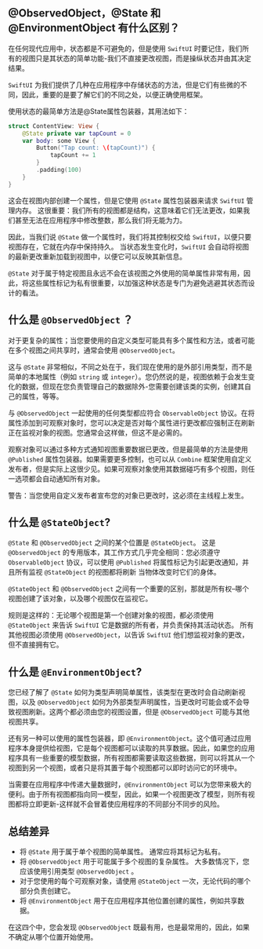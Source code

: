 @ObservedObject，@State 和 @EnvironmentObject 有什么区别？
---

在任何现代应用中，状态都是不可避免的，但是使用 `SwiftUI` 时要记住，我们所有的视图只是其状态的简单功能-我们不直接更改视图，而是操纵状态并由其决定结果。

`SwiftUI` 为我们提供了几种在应用程序中存储状态的方法，但是它们有些微的不同，因此，重要的是要了解它们的不同之处，以便正确使用框架。

使用状态的最简单方法是@State属性包装器，其用法如下：

```swift
struct ContentView: View {
    @State private var tapCount = 0
    var body: some View {
        Button("Tap count: \(tapCount)") {
            tapCount += 1
        }
        .padding(100)
    }
}
```

这会在视图内部创建一个属性，但是它使用 `@State` 属性包装器来请求 `SwiftUI` 管理内存。 这很重要：我们所有的视图都是结构，这意味着它们无法更改，如果我们甚至无法在应用程序中修改整数，那么我们将无能为力。

因此，当我们说 `@State` 做一个属性时，我们将其控制权交给 `SwiftUI`，以便只要视图存在，它就在内存中保持持久。 当状态发生变化时，`SwiftUI` 会自动将视图的最新更改重新加载到视图中，以便它可以反映其新信息。

`@State` 对于属于特定视图且永远不会在该视图之外使用的简单属性非常有用，因此，将这些属性标记为私有很重要，以加强这种状态是专门为避免逃避其状态而设计的看法。

## 什么是 `@ObservedObject` ？

对于更复杂的属性；当您要使用的自定义类型可能具有多个属性和方法，或者可能在多个视图之间共享时，通常会使用 `@ObservedObject`。

这与 `@State` 非常相似，不同之处在于，我们现在使用的是外部引用类型，而不是简单的本地属性（例如 `string` 或 `integer`）。您仍然说的是，视图依赖于会发生变化的数据，但现在您负责管理自己的数据除外-您需要创建该类的实例，创建其自己的属性，等等。

与 `@ObservedObject` 一起使用的任何类型都应符合 `ObservableObject` 协议。在将属性添加到可观察对象时，您可以决定是否对每个属性进行更改都应强制正在刷新正在监视对象的视图。您通常会这样做，但这不是必需的。

观察对象可以通过多种方式通知视图重要数据已更改，但是最简单的方法是使用 `@Published` 属性包装器。如果需要更多控制，也可以从 `Combine` 框架使用自定义发布者，但是实际上这很少见。如果可观察对象使用其数据碰巧有多个视图，则任一选项都会自动通知所有对象。

警告：当您使用自定义发布者宣布您的对象已更改时，这必须在主线程上发生。

## 什么是 `@StateObject`?

`@State` 和 `@ObservedObject` 之间的某个位置是 `@StateObject`。 这是 `@ObservedObject` 的专用版本，其工作方式几乎完全相同：您必须遵守 `ObservableObject` 协议，可以使用 `@Published` 将属性标记为引起更改通知，并且所有监视 `@StateObject` 的视图都将刷新 当物体改变时它们的身体。

`@StateObject` 和 `@ObservedObject` 之间有一个重要的区别，那就是所有权–哪个视图创建了该对象，以及哪个视图仅在监视它。

规则是这样的：无论哪个视图是第一个创建对象的视图，都必须使用 `@StateObject` 来告诉 `SwiftUI` 它是数据的所有者，并负责保持其活动状态。 所有其他视图必须使用 `@ObservedObject`，以告诉 `SwiftUI` 他们想监视对象的更改，但不直接拥有它。

## 什么是 `@EnvironmentObject`?

您已经了解了 `@State` 如何为类型声明简单属性，该类型在更改时会自动刷新视图，以及 `@ObservedObject` 如何为外部类型声明属性，当更改时可能会或不会导致视图刷新。这两个都必须由您的视图设置，但是 `@ObservedObject` 可能与其他视图共享。

还有另一种可以使用的属性包装器，即 `@EnvironmentObject`。这个值可通过应用程序本身提供给视图，它是每个视图都可以读取的共享数据。因此，如果您的应用程序具有一些重要的模型数据，所有视图都需要读取这些数据，则可以将其从一个视图到另一个视图，或者只是将其置于每个视图都可以即时访问它的环境中。

当需要在应用程序中传递大量数据时，`@EnvironmentObject` 可以为您带来极大的便利。由于所有视图都指向同一模型，因此，如果一个视图更改了模型，则所有视图都将立即更新-这样就不会冒着使应用程序的不同部分不同步的风险。

## 总结差异

- 将 `@State` 用于属于单个视图的简单属性。 通常应将其标记为私有。
- 将 `@ObservedObject` 用于可能属于多个视图的复杂属性。 大多数情况下，您应该使用引用类型 `@ObservedObject` 。
- 对于您使用的每个可观察对象，请使用 `@StateObject` 一次，无论代码的哪个部分负责创建它。
- 将 `@EnvironmentObject` 用于在应用程序其他位置创建的属性，例如共享数据。

在这四个中，您会发现 `@ObservedObject` 既最有用，也是最常用的，因此，如果不确定从哪个位置开始使用。